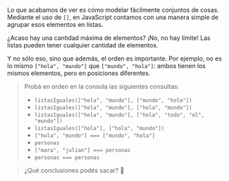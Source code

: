 Lo que acabamos de ver es cómo modelar fácilmente conjuntos de cosas. Mediante el uso de `[]`, en JavaScript contamos con una manera simple de agrupar esos elementos en listas.

¿Acaso hay una cantidad máxima de elementos? ¡No, no hay límite! Las listas pueden tener cualquier cantidad de elementos.

Y no sólo eso, sino que además, el orden es importante. Por ejemplo, no es lo mismo `["hola", "mundo"]` que `["mundo", "hola"]`: ambos tienen los mismos elementos, pero en posiciones diferentes. 

> Probá en orden en la consola las siguientes consultas: 
> 
> * `listasIguales(["hola", "mundo"], ["mundo", "hola"])`
> * `listasIguales(["hola", "mundo"], ["hola", "mundo"])`
> * `listasIguales(["hola", "mundo"], ["hola", "todo", "el", "mundo"])`
> * `listasIguales(["hola"], ["hola", "mundo"])`
> * `["hola", "mundo"] === ["mundo", "hola"]`
> * `personas`
> * `["mara", "julian"] === personas`
> * `personas === personas`

> ¿Qué conclusiones podés sacar? :thought_balloon:
